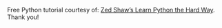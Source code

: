 Free Python tutorial courtesy of:
[Zed Shaw’s Learn Python the Hard Way](https://www.souravsengupta.com/cds2015/python/LPTHW.pdf). Thank you!
